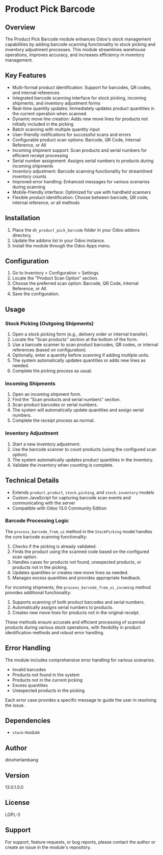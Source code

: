 # Product Pick Barcode

## Overview
The Product Pick Barcode module enhances Odoo's stock management capabilities by adding barcode scanning functionality to stock picking and inventory adjustment processes. This module streamlines warehouse operations, improves accuracy, and increases efficiency in inventory management.

## Key Features
- Multi-format product identification: Support for barcodes, QR codes, and internal references
- Integrated barcode scanning interface for stock picking, incoming shipments, and inventory adjustment forms
- Real-time quantity updates: Immediately updates product quantities in the current operation when scanned
- Dynamic move line creation: Adds new move lines for products not initially included in the picking
- Batch scanning with multiple quantity input
- User-friendly notifications for successful scans and errors
- Configurable product scan options: Barcode, QR Code, Internal Reference, or All
- Incoming shipment support: Scan products and serial numbers for efficient receipt processing
- Serial number assignment: Assigns serial numbers to products during incoming shipments
- Inventory adjustment: Barcode scanning functionality for streamlined inventory counts
- Improved error handling: Enhanced messages for various scenarios during scanning
- Mobile-friendly interface: Optimized for use with handheld scanners
- Flexible product identification: Choose between barcode, QR code, internal reference, or all methods

## Installation
1. Place the `dh_product_pick_barcode` folder in your Odoo addons directory.
2. Update the addons list in your Odoo instance.
3. Install the module through the Odoo Apps menu.

## Configuration
1. Go to Inventory > Configuration > Settings.
2. Locate the "Product Scan Option" section.
3. Choose the preferred scan option: Barcode, QR Code, Internal Reference, or All.
4. Save the configuration.

## Usage
### Stock Picking (Outgoing Shipments)
1. Open a stock picking form (e.g., delivery order or internal transfer).
2. Locate the "Scan products" section at the bottom of the form.
3. Use a barcode scanner to scan product barcodes, QR codes, or internal references (based on configuration).
4. Optionally, enter a quantity before scanning if adding multiple units.
5. The system automatically updates quantities or adds new lines as needed.
6. Complete the picking process as usual.

### Incoming Shipments
1. Open an incoming shipment form.
2. Find the "Scan products and serial numbers" section.
3. Scan product barcodes or serial numbers.
4. The system will automatically update quantities and assign serial numbers.
5. Complete the receipt process as normal.

### Inventory Adjustment
1. Start a new inventory adjustment.
2. Use the barcode scanner to count products (using the configured scan option).
3. The system automatically updates product quantities in the inventory.
4. Validate the inventory when counting is complete.

## Technical Details
- Extends `product.product`, `stock.picking`, and `stock.inventory` models
- Custom JavaScript for capturing barcode scan events and communicating with the server
- Compatible with Odoo 13.0 Community Edition

### Barcode Processing Logic
The `process_barcode_from_ui` method in the `StockPicking` model handles the core barcode scanning functionality:

1. Checks if the picking is already validated.
2. Finds the product using the scanned code based on the configured scan option.
3. Handles cases for products not found, unexpected products, or products not in the picking.
4. Updates quantities or creates new move lines as needed.
5. Manages excess quantities and provides appropriate feedback.

For incoming shipments, the `process_barcode_from_ui_incoming` method provides additional functionality:

1. Supports scanning of both product barcodes and serial numbers.
2. Automatically assigns serial numbers to products.
3. Creates new move lines for products not in the original receipt.

These methods ensure accurate and efficient processing of scanned products during various stock operations, with flexibility in product identification methods and robust error handling.

## Error Handling
The module includes comprehensive error handling for various scenarios:
- Invalid barcodes
- Products not found in the system
- Products not in the current picking
- Excess quantities
- Unexpected products in the picking

Each error case provides a specific message to guide the user in resolving the issue.

## Dependencies
- `stock` module

## Author
dinoherlambang

## Version
13.0.1.0.0

## License
LGPL-3

## Support
For support, feature requests, or bug reports, please contact the author or create an issue in the module's repository.